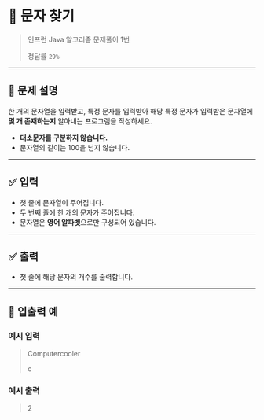 # 🧮 문자 찾기

> 인프런 Java 알고리즘 문제풀이 1번
>
> 정답률 `29%`

---

## 📌 문제 설명

한 개의 문자열을 입력받고, 특정 문자를 입력받아 해당 특정 문자가 입력받은 문자열에 **몇 개 존재하는지** 알아내는 프로그램을 작성하세요.

- **대소문자를 구분하지 않습니다.**
- 문자열의 길이는 100을 넘지 않습니다.

---

## ✅ 입력

- 첫 줄에 문자열이 주어집니다.
- 두 번째 줄에 한 개의 문자가 주어집니다.
- 문자열은 **영어 알파벳**으로만 구성되어 있습니다.

---

## ✅ 출력

- 첫 줄에 해당 문자의 개수를 출력합니다.

---

## 🧾 입출력 예

### 예시 입력
>Computercooler 
>
>c

### 예시 출력
>2